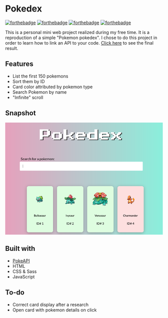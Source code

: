# Pokedex


[![forthebadge](https://forthebadge.com/images/badges/built-with-love.svg)](https://forthebadge.com)
[![forthebadge](https://forthebadge.com/images/badges/uses-js.svg)](https://forthebadge.com)
[![forthebadge](https://forthebadge.com/images/badges/uses-css.svg)](https://forthebadge.com)
[![forthebadge](https://forthebadge.com/images/badges/uses-css.svg)](https://forthebadge.com)

This is a personal mini web project realized during my free time. It is a reproduction of a simple "Pokemon pokedex". I chose to do this project in order to learn how to link an API to your code.
[Click here](https://anja-dhnd.github.io/pokedex/) to see the final result. 

## Features

- List the first 150 pokemons
- Sort them by ID
- Card color attributed by pokemon type
- Search Pokemon by name
- "Infinite" scroll


## Snapshot

![snapshot](https://raw.githubusercontent.com/Anja-dhnd/pokedex/main/assets/img/snapshot.jpeg.png)

## Built with

- [PokeAPI](https://pokeapi.co/)
- HTML
- CSS & Sass
- JavaScript

## To-do

- Correct card display after a research 
- Open card with pokemon details on click
